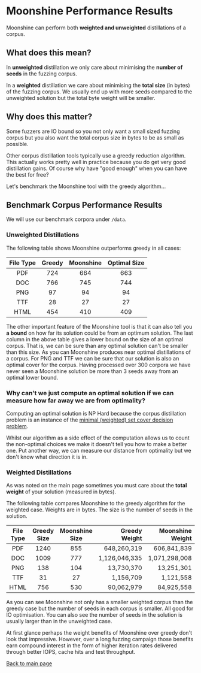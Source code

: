 # Moonshine Performance Results

Moonshine can perform both **weighted and unweighted** distillations of a
corpus.

## What does this mean?

In **unweighted** distillation we only care about minimising the **number of
seeds** in the fuzzing corpus.

In a **weighted** distillation we care about minimising the **total size** (in
bytes) of the fuzzing corpus. We usually end up with more seeds compared to the
unweighted solution but the total byte weight will be smaller.

## Why does this matter?

Some fuzzers are IO bound so you not only want a small sized fuzzing corpus but
you also want the total corpus size in bytes to be as small as possible.

Other corpus distillation tools typically use a greedy reduction algorithm.
This actually works pretty well in practice because you do get very good
distillation gains. Of course why have "good enough" when you can have the best
for free?

Let's benchmark the Moonshine tool with the greedy algorithm...

## Benchmark Corpus Performance Results

We will use our benchmark corpora under `/data`.

### Unweighted Distillations

The following table shows Moonshine outperforms greedy in all cases:

| File Type | Greedy | Moonshine | Optimal Size |
|:---------:|:------:|:---------:|:------------:|
|    PDF    |  724   |    664    |     663      |
|    DOC    |  766   |    745    |     744      |
|    PNG    |   97   |    94     |      94      |
|    TTF    |   28   |    27     |      27      |
|   HTML    |  454   |    410    |     409      |

The other important feature of the Moonshine tool is that it can also tell you
**a bound** on how far its solution could be from an optimum solution. The last
column in the above table gives a lower bound on the size of an optimal corpus.
That is, we can be sure than any optimal solution can't be smaller than this
size. As you can Moonshine produces near optimal distillations of a corpus. For
PNG and TTF we can be sure that our solution is also an optimal cover for the
corpus. Having processed over 300 corpora we have never seen a Moonshine
solution be more than 3 seeds away from an optimal lower bound.

### Why can't we just compute an optimal solution if we can measure how far away we are from optimality?

Computing an optimal solution is NP Hard because the corpus distillation
problem is an instance of the [minimal (weighted) set cover decision
problem](https://en.wikipedia.org/wiki/Set_cover_problem).

Whilst our algorithm as a side effect of the computation allows us to count the
non-optimal choices we make it doesn't tell you how to make a better one. Put
another way, we can measure our distance from optimality but we don't know what
direction it is in.

### Weighted Distillations

As was noted on the main page sometimes you must care about the **total
weight** of your solution (measured in bytes).

The following table compares Moonshine to the greedy algorithm for the weighted
case. Weights are in bytes. The size is the number of seeds in the solution.

| File Type | Greedy Size | Moonshine Size | Greedy Weight | Moonshine Weight |
|:---------:|:-----------:|:--------------:|--------------:|-----------------:|
|    PDF    |    1240     |      855       |   648,260,319 |      606,841,839 |
|    DOC    |    1009     |      777       | 1,126,046,335 |    1,071,298,008 |
|    PNG    |     138     |      104       |    13,730,370 |       13,251,301 |
|    TTF    |     31      |       27       |     1,156,709 |        1,121,558 |
|   HTML    |     756     |      530       |    90,062,979 |       84,925,558 |

As you can see Moonshine not only has a smaller weighted corpus than the greedy
case but the number of seeds in each corpus is smaller. All good for IO
optimisation. You can also see the number of seeds in the solution is usually
larger than in the unweighted case.

At first glance perhaps the weight benefits of Moonshine over greedy don't look
that impressive. However, over a long fuzzing campaign those benefits earn
compound interest in the form of higher iteration rates delivered through
better IOPS, cache hits and test throughput.

[Back to main page](README.md)
